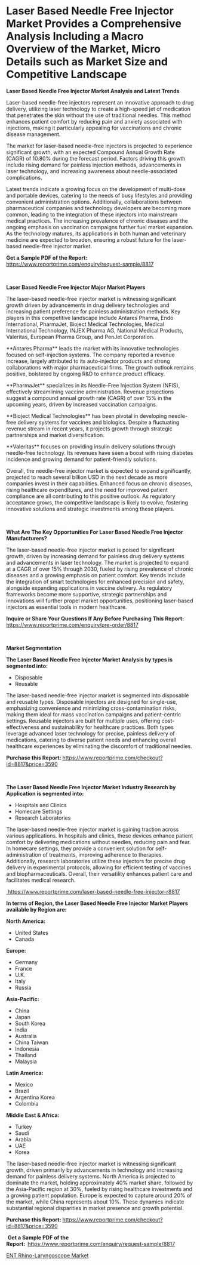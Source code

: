 <p><h1>Laser Based Needle Free Injector Market Provides a Comprehensive Analysis Including a Macro Overview of the Market, Micro Details such as Market Size and Competitive Landscape</h1></p><p><strong>Laser Based Needle Free Injector Market Analysis and Latest Trends</strong></p>
<p><p>Laser-based needle-free injectors represent an innovative approach to drug delivery, utilizing laser technology to create a high-speed jet of medication that penetrates the skin without the use of traditional needles. This method enhances patient comfort by reducing pain and anxiety associated with injections, making it particularly appealing for vaccinations and chronic disease management.</p><p>The market for laser-based needle-free injectors is projected to experience significant growth, with an expected Compound Annual Growth Rate (CAGR) of 10.80% during the forecast period. Factors driving this growth include rising demand for painless injection methods, advancements in laser technology, and increasing awareness about needle-associated complications.</p><p>Latest trends indicate a growing focus on the development of multi-dose and portable devices, catering to the needs of busy lifestyles and providing convenient administration options. Additionally, collaborations between pharmaceutical companies and technology developers are becoming more common, leading to the integration of these injectors into mainstream medical practices. The increasing prevalence of chronic diseases and the ongoing emphasis on vaccination campaigns further fuel market expansion. As the technology matures, its applications in both human and veterinary medicine are expected to broaden, ensuring a robust future for the laser-based needle-free injector market.</p></p>
<p><strong>Get a Sample PDF of the Report:&nbsp;</strong> <a href="https://www.reportprime.com/enquiry/request-sample/8817?utm_campaign=3316&utm_medium=2&utm_source=Github&utm_content=ia&utm_term=20032025&utm_id=laser-based-needle-free-injector">https://www.reportprime.com/enquiry/request-sample/8817</a></p>
<p>&nbsp;</p>
<p><strong>Laser Based Needle Free Injector Major Market Players</strong></p>
<p><p>The laser-based needle-free injector market is witnessing significant growth driven by advancements in drug delivery technologies and increasing patient preference for painless administration methods. Key players in this competitive landscape include Antares Pharma, Endo International, PharmaJet, Bioject Medical Technologies, Medical International Technology, INJEX Pharma AG, National Medical Products, Valeritas, European Pharma Group, and PenJet Corporation.</p><p>**Antares Pharma** leads the market with its innovative technologies focused on self-injection systems. The company reported a revenue increase, largely attributed to its auto-injector products and strong collaborations with major pharmaceutical firms. The growth outlook remains positive, bolstered by ongoing R&D to enhance product efficacy.</p><p>**PharmaJet** specializes in its Needle-Free Injection System (NFIS), effectively streamlining vaccine administration. Revenue projections suggest a compound annual growth rate (CAGR) of over 15% in the upcoming years, driven by increased vaccination campaigns.</p><p>**Bioject Medical Technologies** has been pivotal in developing needle-free delivery systems for vaccines and biologics. Despite a fluctuating revenue stream in recent years, it projects growth through strategic partnerships and market diversification.</p><p>**Valeritas** focuses on providing insulin delivery solutions through needle-free technology. Its revenues have seen a boost with rising diabetes incidence and growing demand for patient-friendly solutions. </p><p>Overall, the needle-free injector market is expected to expand significantly, projected to reach several billion USD in the next decade as more companies invest in their capabilities. Enhanced focus on chronic diseases, rising healthcare expenditures, and the need for improved patient compliance are all contributing to this positive outlook. As regulatory acceptance grows, the competitive landscape is likely to evolve, fostering innovative solutions and strategic investments among these players.</p></p>
<p>&nbsp;</p>
<p><strong>What Are The Key Opportunities For Laser Based Needle Free Injector Manufacturers?</strong></p>
<p><p>The laser-based needle-free injector market is poised for significant growth, driven by increasing demand for painless drug delivery systems and advancements in laser technology. The market is projected to expand at a CAGR of over 15% through 2030, fueled by rising prevalence of chronic diseases and a growing emphasis on patient comfort. Key trends include the integration of smart technologies for enhanced precision and safety, alongside expanding applications in vaccine delivery. As regulatory frameworks become more supportive, strategic partnerships and innovations will further propel market opportunities, positioning laser-based injectors as essential tools in modern healthcare.</p></p>
<p><strong>Inquire or Share Your Questions If Any Before Purchasing This Report:</strong> <a href="https://www.reportprime.com/enquiry/pre-order/8817?utm_campaign=3316&utm_medium=2&utm_source=Github&utm_content=ia&utm_term=20032025&utm_id=laser-based-needle-free-injector">https://www.reportprime.com/enquiry/pre-order/8817</a></p>
<p>&nbsp;</p>
<p><strong>Market Segmentation</strong></p>
<p><strong>The Laser Based Needle Free Injector Market Analysis by types is segmented into:</strong></p>
<p><ul><li>Disposable</li><li>Reusable</li></ul></p>
<p><p>The laser-based needle-free injector market is segmented into disposable and reusable types. Disposable injectors are designed for single-use, emphasizing convenience and minimizing cross-contamination risks, making them ideal for mass vaccination campaigns and patient-centric settings. Reusable injectors are built for multiple uses, offering cost-effectiveness and sustainability for healthcare practices. Both types leverage advanced laser technology for precise, painless delivery of medications, catering to diverse patient needs and enhancing overall healthcare experiences by eliminating the discomfort of traditional needles.</p></p>
<p><strong>Purchase this Report:&nbsp;</strong><a href="https://www.reportprime.com/checkout?id=8817&price=3590&utm_campaign=3316&utm_medium=2&utm_source=Github&utm_content=ia&utm_term=20032025&utm_id=laser-based-needle-free-injector">https://www.reportprime.com/checkout?id=8817&price=3590</a></p>
<p>&nbsp;</p>
<p><strong>The Laser Based Needle Free Injector Market Industry Research by Application is segmented into:</strong></p>
<p><ul><li>Hospitals and Clinics</li><li>Homecare Settings</li><li>Research Laboratories</li></ul></p>
<p><p>The laser-based needle-free injector market is gaining traction across various applications. In hospitals and clinics, these devices enhance patient comfort by delivering medications without needles, reducing pain and fear. In homecare settings, they provide a convenient solution for self-administration of treatments, improving adherence to therapies. Additionally, research laboratories utilize these injectors for precise drug delivery in experimental protocols, allowing for efficient testing of vaccines and biopharmaceuticals. Overall, their versatility enhances patient care and facilitates medical research.</p></p>
<p><a href="https://www.reportprime.com/laser-based-needle-free-injector-r8817?utm_campaign=3316&utm_medium=2&utm_source=Github&utm_content=ia&utm_term=20032025&utm_id=laser-based-needle-free-injector">&nbsp;https://www.reportprime.com/laser-based-needle-free-injector-r8817</a></p>
<p><strong>In terms of Region, the Laser Based Needle Free Injector Market Players available by Region are:</strong></p>
<p>
    <p> <strong> North America: </strong>
        <ul>
            <li>United States</li>
            <li>Canada</li>
        </ul>
        </p> 
    <p> <strong> Europe: </strong>
        <ul>
            <li>Germany</li>
            <li>France</li>
            <li>U.K.</li>
            <li>Italy</li>
            <li>Russia</li>
        </ul>
        </p> 
    <p> <strong> Asia-Pacific: </strong>
        <ul>
            <li>China</li>
            <li>Japan</li>
            <li>South Korea</li>
            <li>India</li>
            <li>Australia</li>
            <li>China Taiwan</li>
            <li>Indonesia</li>
            <li>Thailand</li>
            <li>Malaysia</li>
        </ul>
        </p> 
    <p> <strong> Latin America: </strong>
        <ul>
            <li>Mexico</li>
            <li>Brazil</li>
            <li>Argentina Korea</li>
            <li>Colombia</li>
        </ul>
        </p> 
    <p> <strong> Middle East & Africa: </strong>
        <ul>
            <li>Turkey</li>
            <li>Saudi</li>
            <li>Arabia</li>
            <li>UAE</li>
            <li>Korea</li>
        </ul>
    </p>
    </p>
<p><p>The laser-based needle-free injector market is witnessing significant growth, driven primarily by advancements in technology and increasing demand for painless delivery systems. North America is projected to dominate the market, holding approximately 40% market share, followed by the Asia-Pacific region at 30%, fueled by rising healthcare investments and a growing patient population. Europe is expected to capture around 20% of the market, while China represents about 10%. These dynamics indicate substantial regional disparities in market presence and growth potential.</p></p>
<p><strong>Purchase this Report: </strong><a href="https://www.reportprime.com/checkout?id=8817&price=3590&utm_campaign=3316&utm_medium=2&utm_source=Github&utm_content=ia&utm_term=20032025&utm_id=laser-based-needle-free-injector">https://www.reportprime.com/checkout?id=8817&price=3590</a></p>
<p>&nbsp;<strong>Get a Sample PDF of the Report:&nbsp;&nbsp;</strong><a href="https://www.reportprime.com/enquiry/request-sample/8817?utm_campaign=3316&utm_medium=2&utm_source=Github&utm_content=ia&utm_term=20032025&utm_id=laser-based-needle-free-injector">https://www.reportprime.com/enquiry/request-sample/8817</a></p>
<p><strong></strong></p>
<p><p><a href="https://github.com/lillybosakoi/Market-Research-Report-List-1/blob/main/ent-rhino-laryngoscope-market.md?utm_campaign=3316&utm_medium=2&utm_source=Github&utm_content=ia&utm_term=20032025&utm_id=laser-based-needle-free-injector">ENT Rhino-Laryngoscope Market</a></p></p>